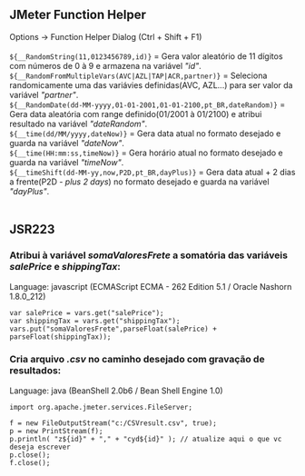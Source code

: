 ## JMeter Function Helper
Options -> Function Helper Dialog (Ctrl + Shift + F1) <br/>
 <br/>
`${__RandomString(11,0123456789,id)}` = Gera valor aleatório de 11 dígitos com números de 0 à 9 e armazena na variável *"id"*. <br/>
`${__RandomFromMultipleVars(AVC|AZL|TAP|ACR,partner)}` = Seleciona randomicamente uma das variávies definidas(AVC, AZL...) para ser valor da variável *"partner"*. <br/>
`${__RandomDate(dd-MM-yyyy,01-01-2001,01-01-2100,pt_BR,dateRandom)}` = Gera data aleatória com range definido(01/2001 à 01/2100) e atribui resultado na variável *"dateRandom"*. <br/>
`${__time(dd/MM/yyyy,dateNow)}` = Gera data atual no formato desejado e guarda na variável *"dateNow"*. <br/>
`${__time(HH:mm:ss,timeNow)}` = Gera horário atual no formato desejado e guarda na variável *"timeNow"*. <br/>
`${__timeShift(dd-MM-yy,now,P2D,pt_BR,dayPlus)}` = Gera data atual + 2 dias a frente(P2D - *plus 2 days*) no formato desejado e guarda na variável *"dayPlus"*. <br/>
 <br/>

## JSR223
### Atribui à variável *somaValoresFrete* a somatória das variáveis *salePrice* e *shippingTax*:
Language: javascript (ECMAScript ECMA - 262 Edition 5.1 / Oracle Nashorn 1.8.0_212)
```
var salePrice = vars.get("salePrice");
var shippingTax = vars.get("shippingTax");
vars.put("somaValoresFrete",parseFloat(salePrice) + parseFloat(shippingTax));
```
### Cria arquivo *.csv* no caminho desejado com gravação de resultados:
Language: java (BeanShell 2.0b6 / Bean Shell Engine 1.0)
```
import org.apache.jmeter.services.FileServer;

f = new FileOutputStream("c:/CSVresult.csv", true); 
p = new PrintStream(f); 
p.println( "z${id}" + "," + "cyd${id}" ); // atualize aqui o que vc deseja escrever
p.close();
f.close();
```
